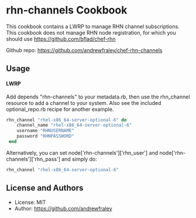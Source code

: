 rhn-channels Cookbook
=================

This cookbook contains a LWRP to manage RHN channel subscriptions.  This cookbook does not manage RHN node registration, for which you should use https://github.com/bflad/chef-rhn

Github repo: https://github.com/andrewfraley/chef-rhn-channels


Usage
-----
#### LWRP
Add depends "rhn-channels" to your metadata.rb, then use the rhn_channel resource to add a channel to your system.  Also see the included optional_repo.rb recipe for another example.

```ruby
rhn_channel "rhel-x86_64-server-optional-6" do
 	channel_name "rhel-x86_64-server-optional-6"
 	username "RHNUSERNAME"
 	password "RHNPASSWORD"
 end
```
Alternatively, you can set node['rhn-channels']['rhn_user'] and node['rhn-channels']['rhn_pass'] and simply do:
```ruby
rhn_channel "rhel-x86_64-server-optional-6"
```
License and Authors
-------------------
* License: MIT
* Author: https://github.com/andrewfraley